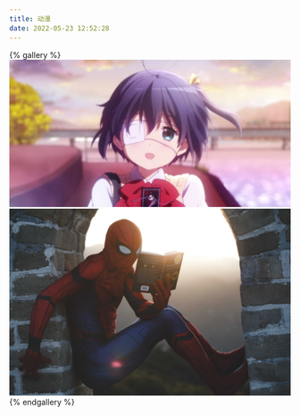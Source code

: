 ```yaml
---
title: 动漫
date: 2022-05-23 12:52:28
---
```

{% gallery %}
![六花](/gallery/dongman/liuhua.png)
![蜘蛛侠](/gallery/dongman/蜘蛛侠.jpg)
{% endgallery %}

